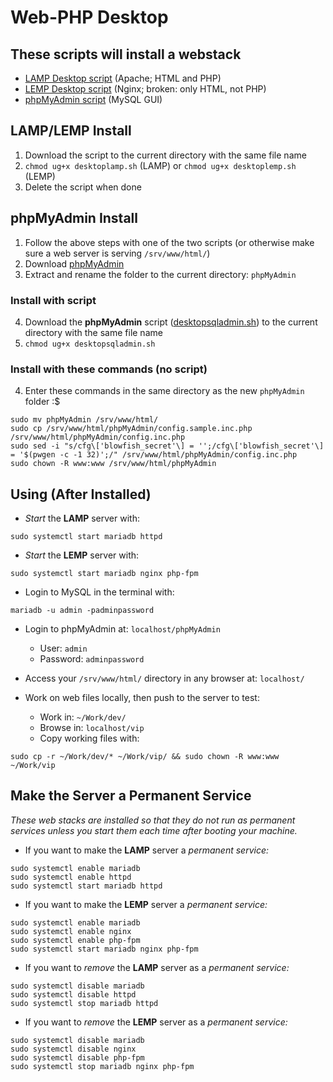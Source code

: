 # Web-PHP Desktop
## These scripts will install a webstack

- [LAMP Desktop script](https://github.com/inkVerb/VIP/blob/master/Cheat-Sheets/desktoplamp.sh) (Apache; HTML and PHP)
- [LEMP Desktop script](https://github.com/inkVerb/VIP/blob/master/Cheat-Sheets/desktoplemp.sh) (Nginx; broken: only HTML, not PHP)
- [phpMyAdmin script](https://github.com/inkVerb/VIP/blob/master/Cheat-Sheets/desktopsqladmin.sh) (MySQL GUI)

## LAMP/LEMP Install
1. Download the script to the current directory with the same file name
2. `chmod ug+x desktoplamp.sh` (LAMP) or `chmod ug+x desktoplemp.sh` (LEMP)
3. Delete the script when done

## phpMyAdmin Install
1. Follow the above steps with one of the two scripts (or otherwise make sure a web server is serving `/srv/www/html/`)
2. Download [phpMyAdmin](https://www.phpmyadmin.net/downloads/)
3. Extract and rename the folder to the current directory: `phpMyAdmin`

### Install with script
4. Download the **phpMyAdmin** script ([desktopsqladmin.sh](https://github.com/inkVerb/VIP/blob/master/Cheat-Sheets/desktopsqladmin.sh)) to the current directory with the same file name
5. `chmod ug+x desktopsqladmin.sh`

### Install with these commands (no script)
4. Enter these commands in the same directory as the new `phpMyAdmin` folder :$

```console
sudo mv phpMyAdmin /srv/www/html/
sudo cp /srv/www/html/phpMyAdmin/config.sample.inc.php /srv/www/html/phpMyAdmin/config.inc.php
sudo sed -i "s/cfg\['blowfish_secret'\] = '';/cfg\['blowfish_secret'\] = '$(pwgen -c -1 32)';/" /srv/www/html/phpMyAdmin/config.inc.php
sudo chown -R www:www /srv/www/html/phpMyAdmin
```

## Using (After Installed)
- *Start* the **LAMP** server with:

```console
sudo systemctl start mariadb httpd
```

- *Start* the **LEMP** server with:

```console
sudo systemctl start mariadb nginx php-fpm
```

- Login to MySQL in the terminal with:

```console
mariadb -u admin -padminpassword
```

- Login to phpMyAdmin at: `localhost/phpMyAdmin`
  - User: `admin`
  - Password: `adminpassword`

- Access your `/srv/www/html/` directory in any browser at: `localhost/`

- Work on web files locally, then push to the server to test:
  - Work in: `~/Work/dev/`
  - Browse in: `localhost/vip`
  - Copy working files with:
```console
sudo cp -r ~/Work/dev/* ~/Work/vip/ && sudo chown -R www:www ~/Work/vip
```

## Make the Server a Permanent Service
*These web stacks are installed so that they do not run as permanent services unless you start them each time after booting your machine.*

- If you want to make the **LAMP** server a *permanent service:*

```console
sudo systemctl enable mariadb
sudo systemctl enable httpd
sudo systemctl start mariadb httpd
```

- If you want to make the **LEMP** server a *permanent service:*

```console
sudo systemctl enable mariadb
sudo systemctl enable nginx
sudo systemctl enable php-fpm
sudo systemctl start mariadb nginx php-fpm
```

- If you want to *remove* the **LAMP** server as a *permanent service:*

```console
sudo systemctl disable mariadb
sudo systemctl disable httpd
sudo systemctl stop mariadb httpd
```

- If you want to *remove* the **LEMP** server as a *permanent service:*

```console
sudo systemctl disable mariadb
sudo systemctl disable nginx
sudo systemctl disable php-fpm
sudo systemctl stop mariadb nginx php-fpm
```